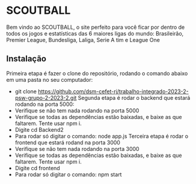 # SCOUTBALL

Bem vindo ao SCOUTBALL, o site perfeito para você ficar por dentro de todos os jogos e estatísticas das 6 maiores ligas do mundo: Brasileirão, Premier League, Bundesliga, Laliga, Serie A tim e League One

## Instalação

Primeira etapa é fazer o clone do repositório, rodando o comando abaixo em uma pasta no seu computador:
  - git clone https://github.com/dsm-cefet-rj/trabalho-integrado-2023-2-psw-grupo-2-2023-2.git
Segunda etapa é rodar o backend que estará rodando na porta 5000:
  - Verifique se não tem nada rodando na porta 5000
  - Verifique se todas as dependências estão baixadas, e baixe as que faltarem. Tente usar npm i.
  - Digite cd Backend2
  - Para rodar só digitar o comando: node app.js
Terceira etapa é rodar o frontend que estará rodand na porta 3000
  - Verifique se não tem nada rodando na porta 3000
  - Verifique se todas as dependências estão baixadas, e baixe as que faltarem. Tente usar npm i.
  - Digite cd frontend
  - Para rodar só digitar o comando: npm start

